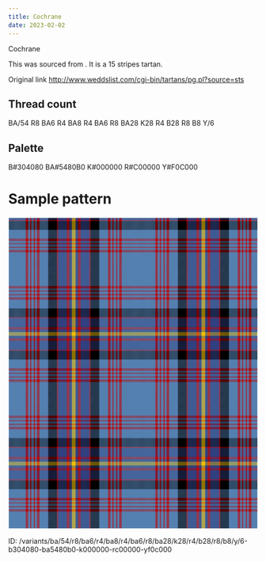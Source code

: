 ```yaml
---
title: Cochrane
date: 2023-02-02
---
```

Cochrane

This was sourced from <no value>.  It is a 15 stripes tartan.

Original link http://www.weddslist.com/cgi-bin/tartans/pg.pl?source=sts

## Thread count
BA/54 R8 BA6 R4 BA8 R4 BA6 R8 BA28 K28 R4 B28 R8 B8 Y/6

## Palette
B#304080 BA#5480B0 K#000000 R#C00000 Y#F0C000

# Sample pattern

![Tartan detail](tartan.png "BA/54 R8 BA6 R4 BA8 R4 BA6 R8 BA28 K28 R4 B28 R8 B8 Y/6 tartan")

ID: /variants/ba/54/r8/ba6/r4/ba8/r4/ba6/r8/ba28/k28/r4/b28/r8/b8/y/6-b304080-ba5480b0-k000000-rc00000-yf0c000